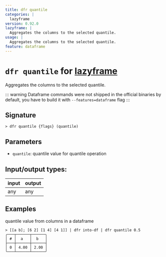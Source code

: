 ```yaml
---
title: dfr quantile
categories: |
  lazyframe
version: 0.92.0
lazyframe: |
  Aggregates the columns to the selected quantile.
usage: |
  Aggregates the columns to the selected quantile.
feature: dataframe
---
```

<!-- This file is automatically generated. Please edit the command in https://github.com/nushell/nushell instead. -->

# `dfr quantile` for [lazyframe](/commands/categories/lazyframe.md)

<div class='command-title'>Aggregates the columns to the selected quantile.</div>

::: warning
Dataframe commands were not shipped in the official binaries by default, you have to build it with `--features=dataframe` flag
:::

## Signature

```> dfr quantile {flags} (quantile)```

## Parameters

 -  `quantile`: quantile value for quantile operation


## Input/output types:

| input | output |
| ----- | ------ |
| any   | any    |

## Examples

quantile value from columns in a dataframe
```nu
> [[a b]; [6 2] [1 4] [4 1]] | dfr into-df | dfr quantile 0.5
╭───┬──────┬──────╮
│ # │  a   │  b   │
├───┼──────┼──────┤
│ 0 │ 4.00 │ 2.00 │
╰───┴──────┴──────╯

```
